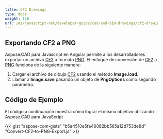 ```yaml
---
title: CF2 Drawings
type: docs
weight: 110
url: /es/javascript-net/developer-guide/cad-and-bim-drawings/cf2-drawings/
---
```


## **Exportando CF2 a PNG**

Aspose.CAD para Javascript en Angular permite a los desarrolladores exportar un archivo [CF2](https://docs.fileformat.com/cad/cf2/) a formato [PNG](https://docs.fileformat.com/image/png/).
El enfoque de conversión de [CF2](https://docs.fileformat.com/cad/cf2/) a [PNG](https://docs.fileformat.com/image/png/) funciona de la siguiente manera:

1. Cargar el archivo de dibujo [CF2](https://docs.fileformat.com/cad/cf2/) usando el método **Image.load**.
1. Llamar a **Image.save** pasando un objeto de **PngOptions** como segundo parámetro.

## Código de Ejemplo

El código a continuación muestra cómo lograr el mismo objetivo utilizando Aspose.CAD para JavaScript

{{< gist "aspose-com-gists" "b5a4510e5fa49082bb585a12d753de8d" "Convert-CF2-to-PNG-Export.js" >}}
